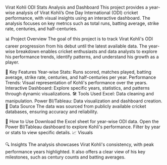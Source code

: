 Virat Kohli ODI Stats Analysis and Dashboard
This project provides a year-wise analysis of Virat Kohli’s One Day International (ODI) cricket performance, with visual insights using an interactive dashboard. The analysis focuses on key metrics such as total runs, batting average, strike rate, centuries, and half-centuries.

📊 Project Overview
The goal of this project is to track Virat Kohli's ODI career progression from his debut until the latest available data. The year-wise breakdown enables cricket enthusiasts and data analysts to explore his performance trends, identify patterns, and understand his growth as a player.

🚀 Key Features
Year-wise Stats: Runs scored, matches played, batting average, strike rate, centuries, and half-centuries per year.
Performance Trends: Visual representation of Kohli's performance over the years.
Interactive Dashboard: Explore specific years, statistics, and patterns through dynamic visualizations.
🛠️ Tools Used
Excel: Data cleaning and manipulation.
Power BI/Tableau: Data visualization and dashboard creation.
📂 Data Source
The data was sourced from publicly available cricket databases, ensuring accuracy and reliability.

🎯 How to Use
Download the Excel sheet for year-wise ODI data.
Open the Power BI/Tableau dashboard to explore Kohli's performance.
Filter by year or stats to view specific details.
📈 Visuals

🔍 Insights
The analysis showcases Virat Kohli's consistency, with peak performance years highlighted. It also offers a clear view of his key milestones, such as century counts and batting averages.

